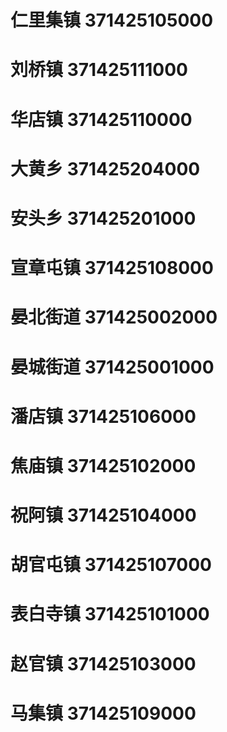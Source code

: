 # 仁里集镇 371425105000
# 刘桥镇 371425111000
# 华店镇 371425110000
# 大黄乡 371425204000
# 安头乡 371425201000
# 宣章屯镇 371425108000
# 晏北街道 371425002000
# 晏城街道 371425001000
# 潘店镇 371425106000
# 焦庙镇 371425102000
# 祝阿镇 371425104000
# 胡官屯镇 371425107000
# 表白寺镇 371425101000
# 赵官镇 371425103000
# 马集镇 371425109000
